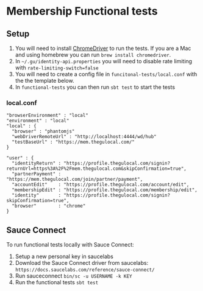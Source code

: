 # Membership Functional tests

## Setup

1. You will need to install [ChromeDriver](https://code.google.com/p/selenium/wiki/ChromeDriver) to run the tests. If you are a Mac and using homebrew you can run `brew install chromedriver`.
2. In `~/.gu/identity-api.properties` you will need to disable rate limiting with `rate-limiting-switch=false`
3. You will need to create a config file in `funcitonal-tests/local.conf` with the the template below.
4. In `functional-tests` you can then run `sbt test` to start the tests

### local.conf

```
"browserEnvironment" : "local"
"environment" : "local"
"local" : {
  "browser" : "phantomjs"
  "webDriverRemoteUrl" : "http://localhost:4444/wd/hub"
  "testBaseUrl" : "https://mem.thegulocal.com/"
}

"user" : {
  "identityReturn" : "https://profile.thegulocal.com/signin?returnUrl=https%3A%2F%2Fmem.thegulocal.com&skipConfirmation=true",
  "partnerPayment" : "https://mem.thegulocal.com/join/partner/payment",
  "accountEdit"    : "https://profile.thegulocal.com/account/edit",
  "membershipEdit" : "https://profile.thegulocal.com/membership/edit",
  "identity"       : "https://profile.thegulocal.com/signin?skipConfirmation=true",
  "browser"        : "chrome"
}
```

## Sauce Connect

To run functional tests locally with Sauce Connect:

1. Setup a new personal key in saucelabs
2. Download the Sauce Connect driver from saucelabs: `https://docs.saucelabs.com/reference/sauce-connect/`
3. Run sauceconnect `bin/sc -u USERNAME -k KEY`
4. Run the functional tests `sbt test`
